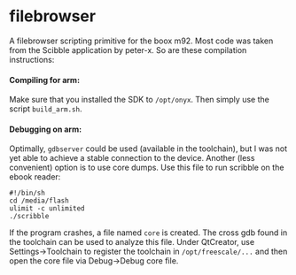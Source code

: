 filebrowser
===========

A filebrowser scripting primitive for the boox m92. Most code was taken from the 
Scibble application by peter-x. So are these compilation instructions:


#### Compiling for arm:

Make sure that you installed the SDK to `/opt/onyx`. Then simply use the script
`build_arm.sh`.

#### Debugging on arm:

Optimally, `gdbserver` could be used (available in the toolchain), but I was not
yet able to achieve a stable connection to the device. Another (less convenient)
option is to use core dumps. Use this file to run scribble on the ebook reader:

    #!/bin/sh
    cd /media/flash
    ulimit -c unlimited
    ./scribble

If the program crashes, a file named `core` is created. The cross gdb found in the
toolchain can be used to analyze this file. Under QtCreator, use Settings->Toolchain
to register the toolchain in `/opt/freescale/...` and then open the core file via
Debug->Debug core file.
